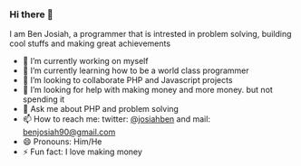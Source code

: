 ### Hi there 👋

I am Ben Josiah, a programmer that is intrested in problem solving, building cool stuffs and making great achievements

- 🔭 I’m currently working on myself
- 🌱 I’m currently learning how to be a world class programmer
- 👯 I’m looking to collaborate PHP and Javascript projects
- 🤔 I’m looking for help with making money and more money. but not spending it
- 💬 Ask me about PHP and problem solving
- 📫 How to reach me: twitter: [@josiahben](https://twitter.com/josiahben_) and mail: [benjosiah90@gmail.com](mailto:benjosiah90@gmail.com)
- 😄 Pronouns: Him/He
- ⚡ Fun fact: I love making money

